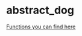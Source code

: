 # abstract_dog

[Functions you can find here](https://github.com/evro23x/abstract_dog/blob/cv/functions.ipynb)
